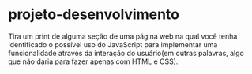 # projeto-desenvolvimento
Tira um print de alguma seção de uma página web na qual você tenha identificado o possível uso do JavaScript para implementar uma funcionalidade através da interação do usuário(em outras palavras, algo que não daria para fazer apenas com HTML e CSS).

